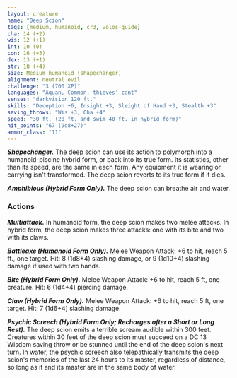```yaml
---
layout: creature
name: "Deep Scion"
tags: [medium, humanoid, cr3, volos-guide]
cha: 14 (+2)
wis: 12 (+1)
int: 10 (0)
con: 16 (+3)
dex: 13 (+1)
str: 18 (+4)
size: Medium humanoid (shapechanger)
alignment: neutral evil
challenge: "3 (700 XP)"
languages: "Aquan, Common, thieves' cant"
senses: "darkvision 120 ft."
skills: "Deception +6, Insight +3, Sleight of Hand +3, Stealth +3"
saving_throws: "Wis +3, Cha +4"
speed: "30 ft. (20 ft. and swim 40 ft. in hybrid form)"
hit_points: "67 (9d8+27)"
armor_class: "11"
---
```


***Shapechanger.*** The deep scion can use its action to polymorph into a humanoid-piscine hybrid form, or back into its true form. Its statistics, other than its speed, are the same in each form. Any equipment it is wearing or carrying isn't transformed. The deep scion reverts to its true form if it dies.

***Amphibious (Hybrid Form Only).*** The deep scion can breathe air and water.

### Actions

***Multiattack.*** In humanoid form, the deep scion makes two melee attacks. In hybrid form, the deep scion makes three attacks: one with its bite and two with its claws.

***Battleaxe (Humanoid Form Only).*** Melee Weapon Attack: +6 to hit, reach 5 ft., one target. Hit: 8 (1d8+4) slashing damage, or 9 (1d10+4) slashing damage if used with two hands.

***Bite (Hybrid Form Only).*** Melee Weapon Attack: +6 to hit, reach 5 ft, one creature. Hit: 6 (1d4+4) piercing damage.

***Claw (Hybrid Form Only).*** Melee Weapon Attack: +6 to hit, reach 5 ft, one target. Hit: 7 (1d6+4) slashing damage.

***Psychic Screech (Hybrid Form Only; Recharges after a Short or Long Rest).*** The deep scion emits a terrible scream audible within 300 feet. Creatures within 30 feet of the deep scion must succeed on a DC 13 Wisdom saving throw or be stunned until the end of the deep scion's next turn. In water, the psychic screech also telepathically transmits the deep scion's memories of the last 24 hours to its master, regardless of distance, so long as it and its master are in the same body of water.